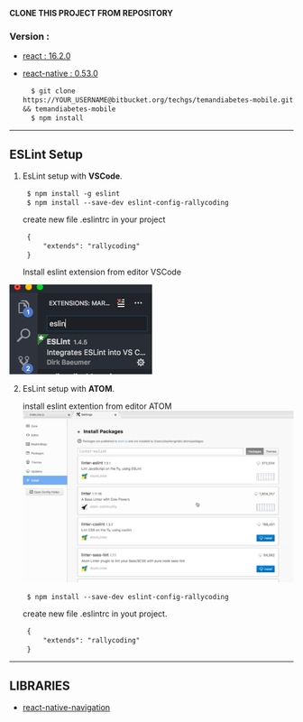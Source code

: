 **CLONE THIS PROJECT FROM REPOSITORY**

### Version :
* [react : 16.2.0 ](https://reactjs.org/)

* [react-native : 0.53.0](https://facebook.github.io/react-native/)

        $ git clone https://YOUR_USERNAME@bitbucket.org/techgs/temandiabetes-mobile.git && temandiabetes-mobile
        $ npm install

---

## ESLint Setup

1. EsLint setup with **VSCode**.

        $ npm install -g eslint
        $ npm install --save-dev eslint-config-rallycoding

    create new file .eslintrc in your project
    
        {
            "extends": "rallycoding"
        }


    Install eslint extension from editor VSCode

![Scheme](./eslintVsCode.png)


2. EsLint setup with **ATOM**.

    install eslint extention from editor ATOM
![Scheme](./eslintAtom.png)

        $ npm install --save-dev eslint-config-rallycoding 
    
    
    create new file .eslintrc in yout project.
    
        {
            "extends": "rallycoding"
        }

---

## LIBRARIES
* [react-native-navigation](https://wix.github.io/react-native-navigation/#/)